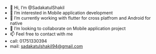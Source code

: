 - 👋 Hi, I’m @SadakatulShakil
- 👀 I’m interested in Mobile application development
- 🌱 I’m currently working with flutter for cross platfrom and Android for native
- 💞️ I’m looking to collaborate on Mobile application project
- 📫 Feel free to contact with me 
- call: 01751330394
- mail: sadakatulshakil94@gmail.com

<!---
SadakatulShakil/SadakatulShakil is a ✨ special ✨ repository because its `README.md` (this file) appears on your GitHub profile.
You can click the Preview link to take a look at your changes.
--->
